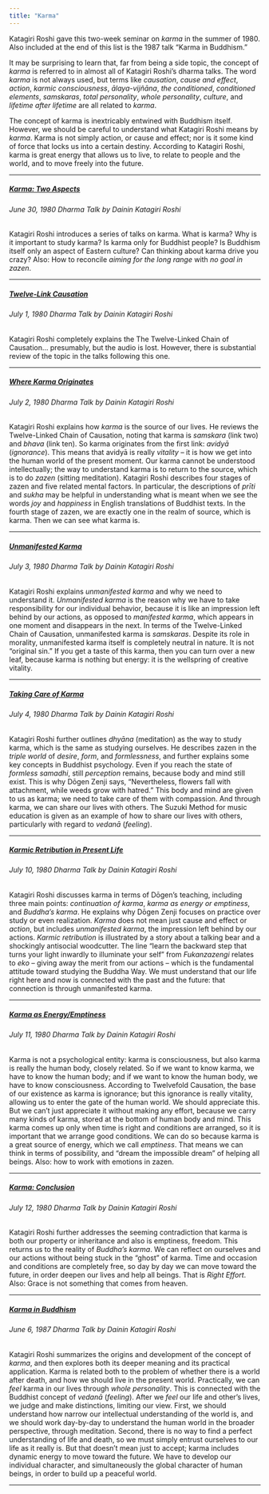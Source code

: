 ```yaml
---
title: "Karma"
---
```


Katagiri Roshi gave this two-week seminar on *karma* in the summer of 1980. Also included at the end of this list is the 1987 talk “Karma in Buddhism.”

It may be surprising to learn that, far from being a side topic, the concept of *karma* is referred to in almost all of Katagiri Roshi’s dharma talks. The word *karma* is not always used, but terms like *causation*, *cause and effect*, *action*, *karmic consciousness*, *ālaya-vijñāna*, *the conditioned*, *conditioned elements*, *samskaras*, *total personality*, *whole personality*, *culture*, and *lifetime after lifetime* are all related to *karma*. 

The concept of karma is inextricably entwined with Buddhism itself. However, we should be careful to understand what Katagiri Roshi means by *karma*. Karma is not simply action, or cause and effect; nor is it some kind of force that locks us into a certain destiny. According to Katagiri Roshi, karma is great energy that allows us to live, to relate to people and the world, and to move freely into the future.

---

##### [Karma: Two Aspects](1980-06-30-Karma-Two-Aspects)
###### June 30, 1980 Dharma Talk by Dainin Katagiri Roshi

Katagiri Roshi introduces a series of talks on karma. What is karma? Why is it important to study karma? Is karma only for Buddhist people? Is Buddhism itself only an aspect of Eastern culture? Can thinking about karma drive you crazy? Also: How to reconcile *aiming for the long range* with *no goal in zazen*.

---

##### [Twelve-Link Causation](1980-07-01-Karma-Twelve-Link-Causation)
###### July 1, 1980 Dharma Talk by Dainin Katagiri Roshi

Katagiri Roshi completely explains the The Twelve-Linked Chain of Causation... presumably, but the audio is lost. However, there is substantial review of the topic in the talks following this one.

---

##### [Where Karma Originates](1980-07-02-Karma-Where-Karma-Originates)
###### July 2, 1980 Dharma Talk by Dainin Katagiri Roshi

Katagiri Roshi explains how *karma* is the source of our lives. He reviews the Twelve-Linked Chain of Causation, noting that karma is *samskara* (link two) and *bhava* (link ten). So karma originates from the first link: *avidyā* (*ignorance*). This means that avidyā is really *vitality* – it is how we get into the human world of the present moment. Our karma cannot be understood intellectually; the way to understand karma is to return to the source, which is to do *zazen* (sitting meditation). Katagiri Roshi describes four stages of zazen and five related mental factors. In particular, the descriptions of *prīti* and *sukha* may be helpful in understanding what is meant when we see the words *joy* and *happiness* in English translations of Buddhist texts. In the fourth stage of zazen, we are exactly one in the realm of source, which is karma. Then we can see what karma is.

---

##### [Unmanifested Karma](1980-07-03-Karma-Unmanifested)
###### July 3, 1980 Dharma Talk by Dainin Katagiri Roshi

Katagiri Roshi explains *unmanifested karma* and why we need to understand it. *Unmanifested karma* is the reason why we have to take responsibility for our individual behavior, because it is like an impression left behind by our actions, as opposed to *manifested karma*, which appears in one moment and disappears in the next. In terms of the Twelve-Linked Chain of Causation, unmanifested karma is *samskaras*. Despite its role in morality, unmanifested karma itself is completely neutral in nature. It is not “original sin.” If you get a taste of this karma, then you can turn over a new leaf, because karma is nothing but energy: it is the wellspring of creative vitality.

---

##### [Taking Care of Karma](1980-07-04-Karma-Taking-Care-of-Karma)
###### July 4, 1980 Dharma Talk by Dainin Katagiri Roshi

Katagiri Roshi further outlines *dhyāna* (meditation) as the way to study karma, which is the same as studying ourselves. He describes zazen in the *triple world* of *desire*, *form*, and *formlessness*, and further explains some key concepts in Buddhist psychology. Even if you reach the state of *formless samadhi*, still *perception* remains, because body and mind still exist. This is why Dōgen Zenji says, “Nevertheless, flowers fall with attachment, while weeds grow with hatred.” This body and mind are given to us as karma; we need to take care of them with compassion. And through karma, we can share our lives with others. The Suzuki Method for music education is given as an example of how to share our lives with others, particularly with regard to *vedanā* (*feeling*).

---

##### [Karmic Retribution in Present Life](1980-07-10-Karmic-Retribution-in-Present-Life)
###### July 10, 1980 Dharma Talk by Dainin Katagiri Roshi

Katagiri Roshi discusses karma in terms of Dōgen’s teaching, including three main points: *continuation of karma*, *karma as energy or emptiness*, and *Buddha’s karma*. He explains why Dōgen Zenji focuses on practice over study or even realization. *Karma* does not mean just cause and effect or *action*, but includes *unmanifested karma*, the impression left behind by our actions. *Karmic retribution* is illustrated by a story about a talking bear and a shockingly antisocial woodcutter. The line “learn the backward step that turns your light inwardly to illuminate your self” from *Fukanzazengi* relates to *eko* – giving away the merit from our actions – which is the fundamental attitude toward studying the Buddha Way. We must understand that our life right here and now is connected with the past and the future: that connection is through unmanifested karma.

---

##### [Karma as Energy/Emptiness](1980-07-11-Karma-As-Energy-Emptiness)
###### July 11, 1980 Dharma Talk by Dainin Katagiri Roshi

Karma is not a psychological entity: karma is consciousness, but also karma is really the human body, closely related. So if we want to know karma, we have to know the human body; and if we want to know the human body, we have to know consciousness. According to Twelvefold Causation, the base of our existence as karma is ignorance; but this ignorance is really vitality, allowing us to enter the gate of the human world. We should appreciate this. But we can’t just appreciate it without making any effort, because we carry many kinds of karma, stored at the bottom of human body and mind. This karma comes up only when time is right and conditions are arranged, so it is important that we arrange good conditions. We can do so because karma is a great source of energy, which we call *emptiness*. That means we can think in terms of possibility, and “dream the impossible dream” of helping all beings. Also: how to work with emotions in zazen.

---

##### [Karma: Conclusion](1980-07-12-Karma-Conclusion)
###### July 12, 1980 Dharma Talk by Dainin Katagiri Roshi

Katagiri Roshi further addresses the seeming contradiction that karma is both our property or inheritance and also is emptiness, freedom. This returns us to the reality of *Buddha’s karma*. We can reflect on ourselves and our actions without being stuck in the “ghost” of karma. Time and occasion and conditions are completely free, so day by day we can move toward the future, in order deepen our lives and help all beings. That is *Right Effort*. Also: Grace is not something that comes from heaven.

---

##### [Karma in Buddhism](1987-05-23-Karma-in-Buddhism)
###### June 6, 1987 Dharma Talk by Dainin Katagiri Roshi

Katagiri Roshi summarizes the origins and development of the concept of *karma*, and then explores both its deeper meaning and its practical application. Karma is related both to the problem of whether there is a world after death, and how we should live in the present world. Practically, we can *feel* karma in our lives through *whole personality*. This is connected with the Buddhist concept of *vedanā* (*feeling*). After we *feel* our life and other’s lives, we judge and make distinctions, limiting our view. First, we should understand how narrow our intellectual understanding of the world is, and we should work day-by-day to understand the human world in the broader perspective, through meditation. Second, there is no way to find a perfect understanding of life and death, so we must simply entrust ourselves to our life as it really is. But that doesn’t mean just to accept; karma includes dynamic energy to move toward the future. We have to develop our individual character, and simultaneously the global character of human beings, in order to build up a peaceful world.

---

